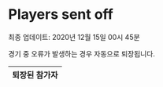 # Players sent off
최종 업데이트: 2020년 12월 15일 00시 45분


경기 중 오류가 발생하는 경우 자동으로 퇴장됩니다.


| 퇴장된 참가자 |
|:---:|